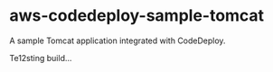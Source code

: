 # aws-codedeploy-sample-tomcat
A sample Tomcat application integrated with CodeDeploy. 

Te12sting build...


